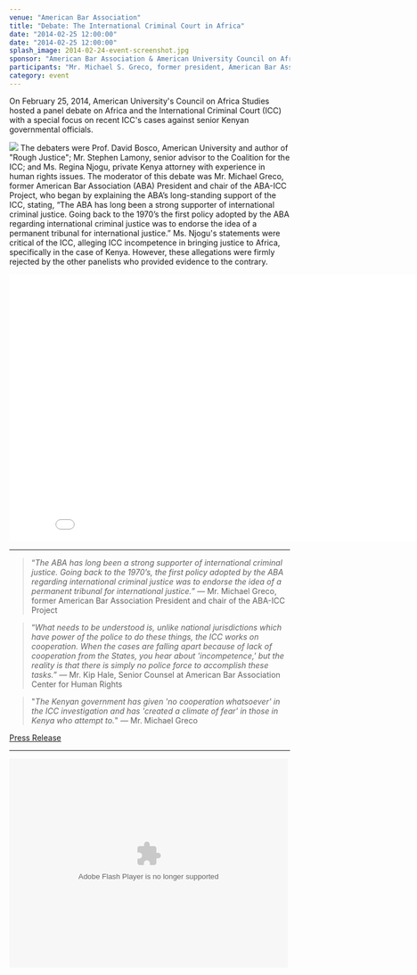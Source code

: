 ```yaml
---
venue: "American Bar Association"
title: "Debate: The International Criminal Court in Africa"
date: "2014-02-25 12:00:00"
date: "2014-02-25 12:00:00"
splash_image: 2014-02-24-event-screenshot.jpg
sponsor: "American Bar Association & American University Council on African Studies"
participants: "Mr. Michael S. Greco, former president, American Bar Association; Ms. Regina Njogu, Washington College of Law alumni, Kenyan attorney; Mr. Stephen Arthur Lamony, Senior Adviser on American University, United Nations, and African Situations Coalition for the International Criminal Court; Professor David Bosco, American University’s School of International Service"
category: event
---
```

On February 25, 2014, American University's Council on Africa Studies hosted a panel debate on Africa and the International Criminal Court (ICC) with a special focus on recent ICC's cases against senior Kenyan governmental officials.

![](http://carllevan.com/wp-content/uploads/2014/02/ICC-photo-of-all-panelists-2-25-2014.jpg)  The debaters were Prof. David Bosco, American University and author of "Rough Justice"; Mr. Stephen Lamony, senior advisor to the Coalition for the ICC; and Ms. Regina Njogu, private Kenya attorney with experience in human rights issues. The moderator of this debate was Mr. Michael Greco, former American Bar Association (ABA) President and chair of the ABA-ICC Project, who began by explaining the ABA’s long-standing support of  the ICC, stating, “The ABA has long been a strong supporter of international criminal justice. Going back to the 1970’s the first policy adopted by the ABA regarding international criminal justice was to endorse the idea of a permanent tribunal for international justice.” Ms. Njogu's statements were critical of the ICC, alleging ICC incompetence in bringing justice to Africa, specifically in the case of Kenya. However, these allegations were firmly rejected by the other panelists who provided evidence to the contrary.

<iframe width="853" height="480" src="//www.youtube.com/embed/XyYs7NzCsO8?rel=0" frameborder="0" allowfullscreen></iframe>

---

> “*The ABA has long been a strong supporter of international criminal justice. Going back to the 1970’s, the first policy adopted by the ABA regarding international criminal justice was to endorse the idea of a permanent tribunal for international justice.*”  — Mr. Michael Greco, former American Bar Association President and chair of the ABA-ICC Project

> “*What needs to be understood is, unlike national jurisdictions which have power of the police to do these things, the ICC works on cooperation. When the cases are falling apart because of lack of cooperation from the States, you hear about 'incompetence,' but the reality is that there is simply no police force to accomplish these tasks.*”  — Mr. Kip Hale, Senior Counsel at American Bar Association Center for Human Rights

> "*The Kenyan government has given 'no cooperation whatsoever' in the ICC investigation and has 'created a climate of fear' in those in Kenya who attempt to.*"  — Mr. Michael Greco

[Press Release](http://diasporamessenger.com/us-groups-to-debate-kenyan-icc-cases/)

---

<object width="500" height="375"> <param name="flashvars" value="offsite=true&lang=en-us&page_show_url=%2Fphotos%2F126209453%40N05%2Fsets%2F72157645634767586%2Fshow%2F&page_show_back_url=%2Fphotos%2F126209453%40N05%2Fsets%2F72157645634767586%2F&set_id=72157645634767586&jump_to="></param> <param name="movie" value="https://www.flickr.com/apps/slideshow/show.swf?v=143270"></param> <param name="allowFullScreen" value="true"></param><embed type="application/x-shockwave-flash" src="https://www.flickr.com/apps/slideshow/show.swf?v=143270" allowFullScreen="true" flashvars="offsite=true&lang=en-us&page_show_url=%2Fphotos%2F126209453%40N05%2Fsets%2F72157645634767586%2Fshow%2F&page_show_back_url=%2Fphotos%2F126209453%40N05%2Fsets%2F72157645634767586%2F&set_id=72157645634767586&jump_to=" width="500" height="375"></embed></object>
